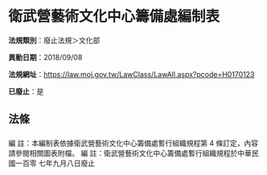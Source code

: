 # 衛武營藝術文化中心籌備處編制表

**法規類別**：廢止法規＞文化部

**異動日期**：2018/09/08  

**法規網址**：https://law.moj.gov.tw/LawClass/LawAll.aspx?pcode=H0170123

**已廢止**：是



## 法條
##### 
編      註：本編制表依據衛武營藝術文化中心籌備處暫行組織規程第 4
            條訂定，內容請參閱相關圖表附檔。
編      註：衛武營藝術文化中心籌備處暫行組織規程於中華民國一百零
            七年九月八日廢止



